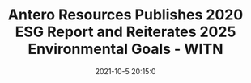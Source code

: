 ---
"title": "Antero Resources Publishes 2020 ESG Report and Reiterates 2025 Environmental Goals - WITN"
"date": "2021-10-5 20:15:0"
"feed_name": "GOOGLENEWSDRILLING"
"feed_website": "https://news.google.com/search?q=drilling%2Bincident&hl=en-US&gl=US&ceid=US:en"
"feed_rss": "https://news.google.com/rss/search?q=drilling%2Bincident&hl=en-US&gl=US&ceid=US:en"
"link": "https://www.witn.com/prnewswire/2021/10/05/antero-resources-publishes-2020-esg-report-reiterates-2025-environmental-goals/"
"source": "{'href': 'https://www.witn.com', 'title': 'WITN'}"
"file": "_posts/2021-1-1-94f51330addd50920b4318ce4635cb1dcac9863f.md"
"accident": "0"
"drilling": "0"
"dead": "0"
"injured": "0"
"arrested": "0"
"place": "unknown place"
"where": "unknown site"
"causes": "unknown"
"place_uri": "unknown place"
---